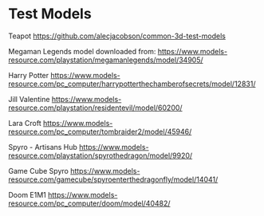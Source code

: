 # Test Models

Teapot
https://github.com/alecjacobson/common-3d-test-models

Megaman Legends model downloaded from:
https://www.models-resource.com/playstation/megamanlegends/model/34905/

Harry Potter
https://www.models-resource.com/pc_computer/harrypotterthechamberofsecrets/model/12831/

Jill Valentine
https://www.models-resource.com/playstation/residentevil/model/60200/

Lara Croft
https://www.models-resource.com/pc_computer/tombraider2/model/45946/

Spyro - Artisans Hub
https://www.models-resource.com/playstation/spyrothedragon/model/9920/

Game Cube Spyro
https://www.models-resource.com/gamecube/spyroenterthedragonfly/model/14041/

Doom E1M1
https://www.models-resource.com/pc_computer/doom/model/40482/